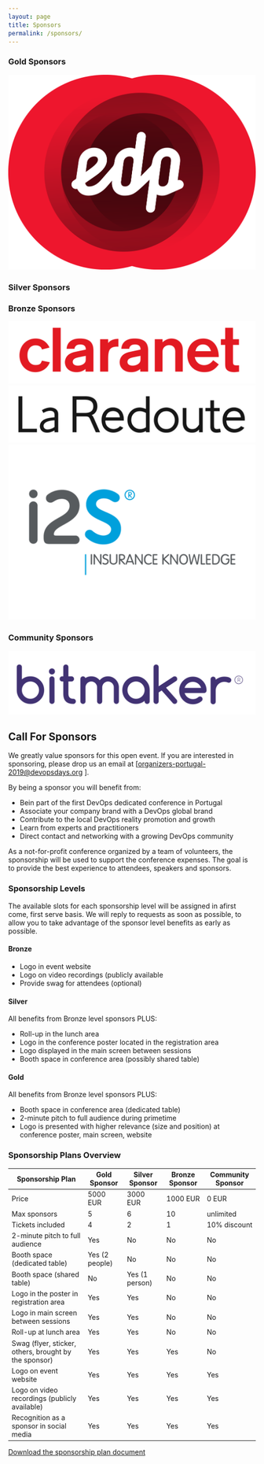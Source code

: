 ```yaml
---
layout: page
title: Sponsors
permalink: /sponsors/
---
```



### Gold Sponsors

![EDP](/images/sponsors/edp.png "EDP")

### Silver Sponsors


### Bronze Sponsors

![Claranet](/images/sponsors/claranet.png "Claranet")
![LaRedoute](/images/sponsors/laredoute.png "LaRedoute")
![i2S](/images/sponsors/i2s.png "i2S")

### Community Sponsors

![Bitmaker](/images/sponsors/bitmaker.png "Bitmaker")

## Call For Sponsors

We greatly value sponsors for this open event. If you are interested in sponsoring, please drop us an email at [organizers-portugal-2019@devopsdays.org ].

By being a sponsor you will benefit from:
* Bein part of the first DevOps dedicated conference in Portugal
* Associate your company brand with a DevOps global brand
* Contribute to the local DevOps reality promotion and growth
* Learn from experts and practitioners
* Direct contact and networking with a growing DevOps community

As a not-for-profit conference organized by a team of volunteers, the sponsorship will be used to support the conference expenses. The goal is to provide the best experience to attendees, speakers and sponsors.

### Sponsorship Levels
The available slots for each sponsorship level will be assigned in a ​first come, first serve basis. We will reply to requests as soon as possible, to allow you to take advantage of the sponsor level benefits as early as possible.

#### Bronze
* Logo in event website
* Logo on video recordings (publicly available
* Provide swag for attendees (optional)

#### Silver
All benefits from Bronze level sponsors PLUS:

* Roll-up in the lunch area
* Logo in the conference poster located in the registration area
* Logo displayed in the main screen between sessions
* Booth space in conference area (possibly shared table)

#### Gold
All benefits from Bronze level sponsors PLUS:

* Booth space in conference area (dedicated table)
* 2-minute pitch to full audience during primetime
* Logo is presented with higher relevance (size and position) at conference poster, main screen, website

### Sponsorship Plans Overview

|Sponsorship Plan|Gold Sponsor|Silver Sponsor|Bronze Sponsor|Community Sponsor|
|--- |--- |--- |--- |--- |
|Price|5000 EUR|3000 EUR|1000 EUR|0 EUR|
|Max sponsors|5|6|10|unlimited|
|Tickets included|4|2|1|10% discount|
|2-minute pitch to full audience|Yes|No|No|No|
|Booth space (dedicated table)|Yes (2 people)|No|No|No|
|Booth space (shared table)|No|Yes (1 person)|No|No|
|Logo in the poster in registration area|Yes|Yes|No|No|
|Logo in main screen between sessions|Yes|Yes|No|No|
|Roll-up at lunch area|Yes|Yes|No|No|
|Swag (flyer, sticker, others, brought by the sponsor)|Yes|Yes|Yes|No|
|Logo on event website|Yes|Yes|Yes|Yes|
|Logo on video recordings (publicly available)|Yes|Yes|Yes|Yes|
|Recognition as a sponsor in social media|Yes|Yes|Yes|Yes|


[Download the sponsorship plan document](\DevOpsDaysPT2019_Sponsorship_Program.pdf)